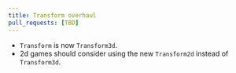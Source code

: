 ```yaml
---
title: Transform overhaul
pull_requests: [TBD]
---
```


- `Transform` is now `Transform3d`. 
- 2d games should consider using the new `Transform2d` instead of `Transform3d`.
